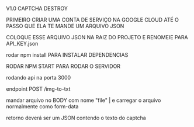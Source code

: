 V1.0 CAPTCHA DESTROY 

PRIMEIRO CRIAR UMA CONTA DE SERVIÇO NA GOOGLE CLOUD ATÉ O PASSO QUE ELA TE MANDE UM ARQUIVO JSON

COLOQUE ESSE ARQUIVO JSON NA RAIZ DO PROJETO E RENOMEIE PARA API_KEY.json

rodar npm install PARA INSTALAR DEPENDENCIAS

RODAR NPM START PARA RODAR O SERVIDOR

rodando api na porta 3000

endpoint POST /img-to-txt

mandar arquivo no BODY com nome "file" | e carregar o arquivo normalmente como form-data

retorno deverá ser um JSON contendo o texto do captcha
